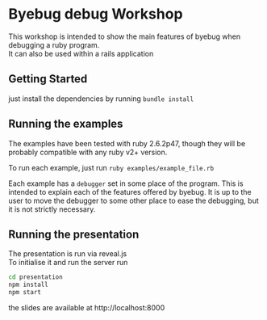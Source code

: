 # Byebug debug Workshop

This workshop is intended to show the main features of byebug when debugging a ruby program.  
It can also be used within a rails application

## Getting Started

just install the dependencies by running `bundle install`

## Running the examples

The examples have been tested with ruby 2.6.2p47, though they will be probably compatible with any ruby v2+ version.

To run each example, just run `ruby examples/example_file.rb`

Each example has a `debugger` set in some place of the program. This is intended to explain each of the features
offered by byebug. It is up to the user to move the debugger to some other place to ease the debugging, but it is not
strictly necessary.


## Running the presentation

The presentation is run via reveal.js  
To initialise it and run the server run

```bash
cd presentation
npm install
npm start
```

the slides are available at http://localhost:8000
